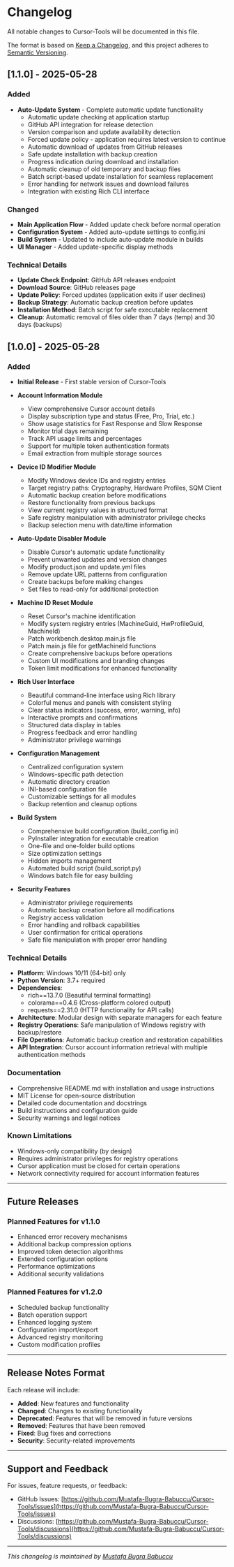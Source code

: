 # Changelog

All notable changes to Cursor-Tools will be documented in this file.

The format is based on [Keep a Changelog](https://keepachangelog.com/en/1.0.0/),
and this project adheres to [Semantic Versioning](https://semver.org/spec/v2.0.0.html).

## [1.1.0] - 2025-05-28

### Added
- **Auto-Update System** - Complete automatic update functionality
  - Automatic update checking at application startup
  - GitHub API integration for release detection
  - Version comparison and update availability detection
  - Forced update policy - application requires latest version to continue
  - Automatic download of updates from GitHub releases
  - Safe update installation with backup creation
  - Progress indication during download and installation
  - Automatic cleanup of old temporary and backup files
  - Batch script-based update installation for seamless replacement
  - Error handling for network issues and download failures
  - Integration with existing Rich CLI interface

### Changed
- **Main Application Flow** - Added update check before normal operation
- **Configuration System** - Added auto-update settings to config.ini
- **Build System** - Updated to include auto-update module in builds
- **UI Manager** - Added update-specific display methods

### Technical Details
- **Update Check Endpoint**: GitHub API releases endpoint
- **Download Source**: GitHub releases page
- **Update Policy**: Forced updates (application exits if user declines)
- **Backup Strategy**: Automatic backup creation before updates
- **Installation Method**: Batch script for safe executable replacement
- **Cleanup**: Automatic removal of files older than 7 days (temp) and 30 days (backups)

## [1.0.0] - 2025-05-28

### Added
- **Initial Release** - First stable version of Cursor-Tools
- **Account Information Module**
  - View comprehensive Cursor account details
  - Display subscription type and status (Free, Pro, Trial, etc.)
  - Show usage statistics for Fast Response and Slow Response
  - Monitor trial days remaining
  - Track API usage limits and percentages
  - Support for multiple token authentication formats
  - Email extraction from multiple storage sources

- **Device ID Modifier Module**
  - Modify Windows device IDs and registry entries
  - Target registry paths: Cryptography, Hardware Profiles, SQM Client
  - Automatic backup creation before modifications
  - Restore functionality from previous backups
  - View current registry values in structured format
  - Safe registry manipulation with administrator privilege checks
  - Backup selection menu with date/time information

- **Auto-Update Disabler Module**
  - Disable Cursor's automatic update functionality
  - Prevent unwanted updates and version changes
  - Modify product.json and update.yml files
  - Remove update URL patterns from configuration
  - Create backups before making changes
  - Set files to read-only for additional protection

- **Machine ID Reset Module**
  - Reset Cursor's machine identification
  - Modify system registry entries (MachineGuid, HwProfileGuid, MachineId)
  - Patch workbench.desktop.main.js file
  - Patch main.js file for getMachineId functions
  - Create comprehensive backups before operations
  - Custom UI modifications and branding changes
  - Token limit modifications for enhanced functionality

- **Rich User Interface**
  - Beautiful command-line interface using Rich library
  - Colorful menus and panels with consistent styling
  - Clear status indicators (success, error, warning, info)
  - Interactive prompts and confirmations
  - Structured data display in tables
  - Progress feedback and error handling
  - Administrator privilege warnings

- **Configuration Management**
  - Centralized configuration system
  - Windows-specific path detection
  - Automatic directory creation
  - INI-based configuration file
  - Customizable settings for all modules
  - Backup retention and cleanup options

- **Build System**
  - Comprehensive build configuration (build_config.ini)
  - PyInstaller integration for executable creation
  - One-file and one-folder build options
  - Size optimization settings
  - Hidden imports management
  - Automated build script (build_script.py)
  - Windows batch file for easy building

- **Security Features**
  - Administrator privilege requirements
  - Automatic backup creation before all modifications
  - Registry access validation
  - Error handling and rollback capabilities
  - User confirmation for critical operations
  - Safe file manipulation with proper error handling

### Technical Details
- **Platform**: Windows 10/11 (64-bit) only
- **Python Version**: 3.7+ required
- **Dependencies**:
  - rich==13.7.0 (Beautiful terminal formatting)
  - colorama==0.4.6 (Cross-platform colored output)
  - requests==2.31.0 (HTTP functionality for API calls)
- **Architecture**: Modular design with separate managers for each feature
- **Registry Operations**: Safe manipulation of Windows registry with backup/restore
- **File Operations**: Automatic backup creation and restoration capabilities
- **API Integration**: Cursor account information retrieval with multiple authentication methods

### Documentation
- Comprehensive README.md with installation and usage instructions
- MIT License for open-source distribution
- Detailed code documentation and docstrings
- Build instructions and configuration guide
- Security warnings and legal notices

### Known Limitations
- Windows-only compatibility (by design)
- Requires administrator privileges for registry operations
- Cursor application must be closed for certain operations
- Network connectivity required for account information features

---

## Future Releases

### Planned Features for v1.1.0
- Enhanced error recovery mechanisms
- Additional backup compression options
- Improved token detection algorithms
- Extended configuration options
- Performance optimizations
- Additional security validations

### Planned Features for v1.2.0
- Scheduled backup functionality
- Batch operation support
- Enhanced logging system
- Configuration import/export
- Advanced registry monitoring
- Custom modification profiles

---

## Release Notes Format

Each release will include:
- **Added**: New features and functionality
- **Changed**: Changes to existing functionality
- **Deprecated**: Features that will be removed in future versions
- **Removed**: Features that have been removed
- **Fixed**: Bug fixes and corrections
- **Security**: Security-related improvements

---

## Support and Feedback

For issues, feature requests, or feedback:
- GitHub Issues: [https://github.com/Mustafa-Bugra-Babuccu/Cursor-Tools/issues](https://github.com/Mustafa-Bugra-Babuccu/Cursor-Tools/issues)
- Discussions: [https://github.com/Mustafa-Bugra-Babuccu/Cursor-Tools/discussions](https://github.com/Mustafa-Bugra-Babuccu/Cursor-Tools/discussions)

---

*This changelog is maintained by [Mustafa Bugra Babuccu](https://github.com/Mustafa-Bugra-Babuccu)*
